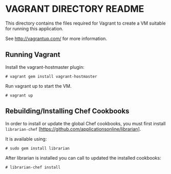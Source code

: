 VAGRANT DIRECTORY README
========================

This directory contains the files required for Vagrant to create a VM
suitable for running this application.

See http://vagrantup.com/ for more information.

Running Vagrant
---------------

Install the vagrant-hostmaster plugin:

    # vagrant gem install vagrant-hostmaster

Run vagrant up to start the VM.

    # vagrant up

Rebuilding/Installing Chef Cookbooks
------------------------------------

In order to install or update the global Chef cookbooks, you must first
install `librarian-chef` [https://github.com/applicationsonline/librarian].

It is available using:

    # sudo gem install librarian

After librarian is installed you can call to updated the installed cookbooks:

    # librarian-chef install
